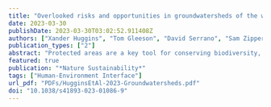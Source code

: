 ```yaml
---
title: "Overlooked risks and opportunities in groundwatersheds of the world’s protected areas"
date: 2023-03-30
publishDate: 2023-03-30T03:02:52.911408Z
authors: ["Xander Huggins", "Tom Gleeson", "David Serrano", "Sam Zipper", "Florian Jehn", "Melissa M. Rohde", "Robin Abell", "Kari Vigerstol", "Andreas Hartmann"]
publication_types: ["2"]
abstract: "Protected areas are a key tool for conserving biodiversity, sustaining ecosystem services and improving human well-being. Global initiatives that aim to expand and connect protected areas generally focus on controlling ‘above ground’ impacts such as land use, overlooking the potential for human actions in adjacent areas to affect protected areas through groundwater flow. Here we assess the potential extent of these impacts by mapping the groundwatersheds of the world’s protected areas. We find that 85% of protected areas with groundwater-dependent ecosystems have groundwatersheds that are underprotected, meaning that some portion of the groundwatershed lies outside of the protected area. Half of all protected areas have a groundwatershed with a spatial extent that lies mostly (at least 50%) outside of the protected area’s boundary. These findings highlight a widespread potential risk to protected areas from activities affecting groundwater outside protected areas, underscoring the need for groundwatershed-based conservation and management measures. Delineating groundwatersheds can catalyse needed discussions about protected area connectivity and robustness, and groundwatershed conservation and management can help protect groundwater-dependent ecosystems from external threats."
featured: true
publication: "*Nature Sustainability*"
tags: ["Human-Environment Interface"]
url_pdf: "PDFs/HugginsEtAl-2023-Groundwatersheds.pdf"
doi: "10.1038/s41893-023-01086-9"
---
```


